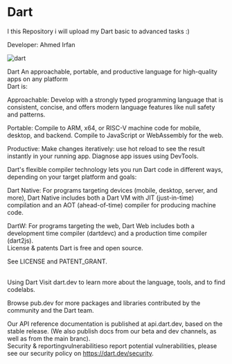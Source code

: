# Dart
I this Repository i will upload my Dart basic to advanced tasks :) 
<br>  

Developer: Ahmed Irfan

![dart](https://github.com/Ahmedirfan786/Dart/assets/129369417/8ccbf0cf-ffb5-49ea-9b1d-0e3d4bffe105)


Dart
An approachable, portable, and productive language for high-quality apps on any platform
<br>
Dart is:

Approachable: Develop with a strongly typed programming language that is consistent, concise, and offers modern language features like null safety and patterns.

Portable: Compile to ARM, x64, or RISC-V machine code for mobile, desktop, and backend. Compile to JavaScript or WebAssembly for the web.

Productive: Make changes iteratively: use hot reload to see the result instantly in your running app. Diagnose app issues using DevTools.

Dart's flexible compiler technology lets you run Dart code in different ways, depending on your target platform and goals:

Dart Native: For programs targeting devices (mobile, desktop, server, and more), Dart Native includes both a Dart VM with JIT (just-in-time) compilation and an AOT (ahead-of-time) compiler for producing machine code.

DartW: For programs targeting the web, Dart Web includes both a development time compiler (dartdevc) and a production time compiler (dart2js).
<br>
License & patents
Dart is free and open source.

See LICENSE and PATENT_GRANT.

<br>
Using Dart
Visit dart.dev to learn more about the language, tools, and to find codelabs.

Browse pub.dev for more packages and libraries contributed by the community and the Dart team.

Our API reference documentation is published at api.dart.dev, based on the stable release. (We also publish docs from our beta and dev channels, as well as from the main branc).<br>
Security & reportingvulnerabilitieso report potential vulnerabilities, please see our security policy on https://dart.dev/security.
